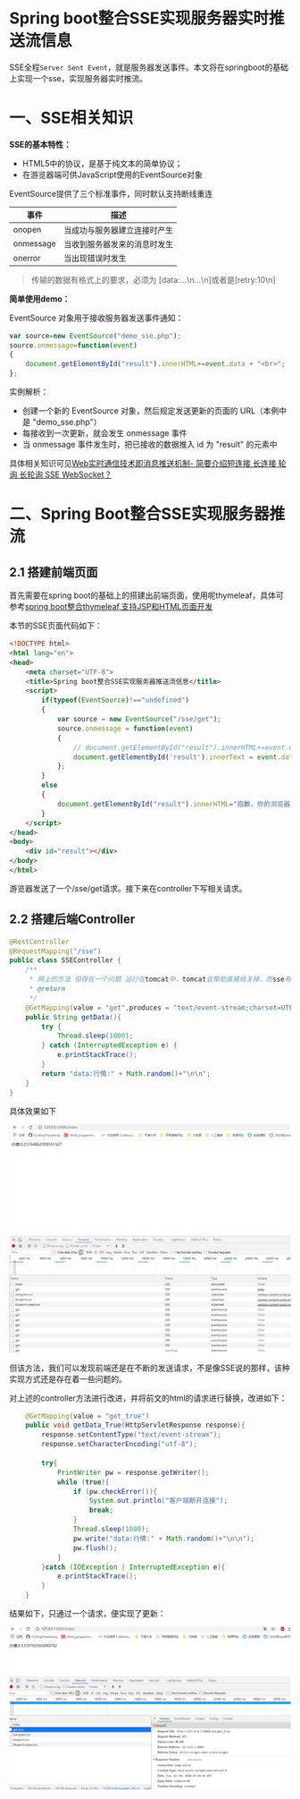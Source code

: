 # Spring boot整合SSE实现服务器实时推送流信息

SSE全程`Server Sent Event`，就是服务器发送事件。本文将在springboot的基础上实现一个sse，实现服务器实时推流。

# 一、SSE相关知识

**SSE的基本特性：**

- HTML5中的协议，是基于纯文本的简单协议；
- 在游览器端可供JavaScript使用的EventSource对象

EventSource提供了三个标准事件，同时默认支持断线重连

| 事件      | 描述                         |
| --------- | ---------------------------- |
| onopen    | 当成功与服务器建立连接时产生 |
| onmessage | 当收到服务器发来的消息时发生 |
| onerror   | 当出现错误时发生             |

> 传输的数据有格式上的要求，必须为 [data:...\n...\n]或者是[retry:10\n]

**简单使用demo：**

EventSource 对象用于接收服务器发送事件通知：

```js
var source=new EventSource("demo_sse.php");
source.onmessage=function(event)
{
    document.getElementById("result").innerHTML+=event.data + "<br>";
};
```

实例解析：

- 创建一个新的 EventSource 对象，然后规定发送更新的页面的 URL（本例中是 "demo_sse.php"）
- 每接收到一次更新，就会发生 onmessage 事件
- 当 onmessage 事件发生时，把已接收的数据推入 id 为 "result" 的元素中



具体相关知识可见[Web实时通信技术即消息推送机制- 简要介绍短连接 长连接 轮询 长轮询 SSE WebSocket？](https://codingchaozhang.blog.csdn.net/article/details/110097515)



# 二、Spring Boot整合SSE实现服务器推流

## 2.1 搭建前端页面

首先需要在spring boot的基础上的搭建出前端页面，使用呢thymeleaf，具体可参考[spring boot整合thymeleaf,支持JSP和HTML页面开发](https://codingchaozhang.blog.csdn.net/article/details/110431490)

本节的SSE页面代码如下：

```html
<!DOCTYPE html>
<html lang="en">
<head>
    <meta charset="UTF-8">
    <title>Spring boot整合SSE实现服务器推送流信息</title>
    <script>
        if(typeof(EventSource)!=="undefined")
        {
            var source = new EventSource("/sse/get");
            source.onmessage = function(event)
            {
                // document.getElementById("result").innerHTML+=event.data + "<br>";
                document.getElementById('result').innerText = event.data ;
            };
        }
        else
        {
            document.getElementById("result").innerHTML="抱歉，你的浏览器不支持 server-sent 事件...";
        }
    </script>
</head>
<body>
    <div id="result"></div>
</body>
</html>
```

游览器发送了一个/sse/get请求。接下来在controller下写相关请求。

## 2.2 搭建后端Controller

```java
@RestController
@RequestMapping("/sse")
public class SSEController {
    /**
     * 网上的方法 但存在一个问题 运行在tomcat中，tomcat会帮助直接给关掉，而sse有自动重连，所以每次都会重新发起请求。
     * @return
     */
    @GetMapping(value = "get",produces = "text/event-stream;charset=UTF-8")
    public String getData(){
        try {
            Thread.sleep(1000);
        } catch (InterruptedException e) {
            e.printStackTrace();
        }
        return "data:行情:" + Math.random()+"\n\n";
    }
}

```

具体效果如下

![image-20201201152757133](sse_imgs/1.png)

但该方法，我们可以发现前端还是在不断的发送请求，不是像SSE说的那样，该种实现方式还是存在着一些问题的。



对上述的controller方法进行改进，并将前文的html的请求进行替换，改进如下：

```java
    @GetMapping(value = "get_true")
    public void getData_True(HttpServletResponse response){
        response.setContentType("text/event-stream");
        response.setCharacterEncoding("utf-8");

        try{
            PrintWriter pw = response.getWriter();
            while (true){
                if (pw.checkError()){
                    System.out.println("客户端断开连接");
                    break;
                }
                Thread.sleep(1000);
                pw.write("data:行情:" + Math.random()+"\n\n");
                pw.flush();
            }
        }catch (IOException | InterruptedException e){
            e.printStackTrace();
        }
    }
```



结果如下，只通过一个请求，便实现了更新：

![image-20201201153528100](sse_imgs/2.png)